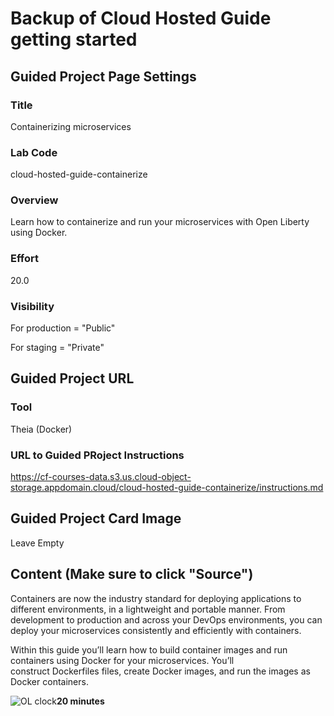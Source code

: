 # Backup of Cloud Hosted Guide getting started 

## Guided Project Page Settings

### Title

Containerizing microservices

### Lab Code

cloud-hosted-guide-containerize

### Overview

Learn how to containerize and run your microservices with Open Liberty using Docker.

### Effort

20.0

### Visibility 

For production = "Public"

For staging = "Private"

## Guided Project URL

### Tool

Theia (Docker)

### URL to Guided PRoject Instructions

https://cf-courses-data.s3.us.cloud-object-storage.appdomain.cloud/cloud-hosted-guide-containerize/instructions.md

## Guided Project Card Image

Leave Empty

## Content (Make sure to click "Source")

<p>Containers are now the industry standard for deploying applications&nbsp;to different environments, in a lightweight and portable manner.&nbsp;From development to production and across your DevOps environments, you can deploy your microservices consistently and efficiently with containers.</p>

<p>Within this guide you&rsquo;ll learn how to build container images and run containers using Docker for your microservices. You&rsquo;ll construct&nbsp;Dockerfiles&nbsp;files, create Docker images, and run the images as Docker containers.</p>

<div class="effort"><img alt="OL clock" id="OLclock" src="https://openliberty.io/img/guide_duration_clock_icon_large.svg" /><span><b>20 minutes</b></span></div>

